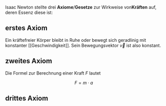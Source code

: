 Isaac Newton stellte drei **Axiome**/**Gesetze** zur Wirkweise von**Kräften** auf, deren Essenz diese ist:

## erstes Axiom

Ein kräftefreier Körper bleibt in Ruhe oder bewegt sich geradlinig mit konstanter [[Geschwindigkeit]]. Sein Bewegungsvektor $\vec{v}$ ist also konstant.

## zweites Axiom

Die Formel zur Berechnung einer Kraft $F$ lautet

$$
F = m \cdot a
$$

## drittes Axiom

